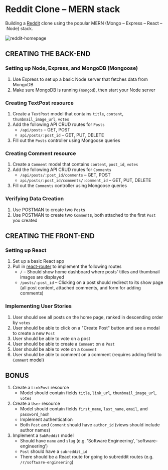 # Reddit Clone – MERN stack
Building a [Reddit](https://www.reddit.com/) clone using the popular MERN (Mongo – Express – React – Node) stack.

![reddit-homepage](/reddit-homepage.jpg?raw=true "Reddit Homepage")

## CREATING THE BACK-END

### Setting up Node, Express, and MongoDB (Mongoose)
1. Use Express to set up a basic Node server that fetches data from MongoDB
2. Make sure MongoDB is running (`mongod`), then start your Node server

### Creating TextPost resource
1. Create a `TextPost` model that contains `title`, `content`, `thumbnail_image_url`, `votes`
2. Add the following API CRUD routes for `Posts`
    - `/api/posts` – GET, POST
    - `api/posts/:post_id` – GET, PUT, DELETE
3. Fill out the `Posts` controller using Mongoose queries

### Creating Comment resource
1. Create a `Comment` model that contains `content`, `post_id`, `votes`
2. Add the following API CRUD routes for `Comments`
    - `/api/posts/:post_id/comments` – GET, POST
    - `api/posts/:post_id/comments/:comment_id` – GET, PUT, DELETE
3. Fill out the `Comments` controller using Mongoose queries

### Verifying Data Creation
1. Use POSTMAN to create two `Post`s 
2. Use POSTMAN to create two `Comment`s, both attached to the first `Post` you created



## CREATING THE FRONT-END

### Setting up React
1. Set up a basic React app
3. Pull in [react-router](https://github.com/ReactTraining/react-router) to implement the following routes
    - `/` – Should show home dashboard where posts' titles and thumbnail images are displayed
    - `/posts/:post_id` – Clicking on a post should redirect to its show page (all post content, attached comments, and form for adding comments)
    
### Implementing User Stories
1. User should see all posts on the home page, ranked in descending order by `votes`
2. User should be able to click on a "Create Post" button and see a modal to create a new `Post`
3. User should be able to vote on a post
4. User should be able to create a `Comment` on a `Post`
5. User should be able to vote on a `Comment`
6. User should be able to comment on a comment (requires adding field to `Comment` model)



## BONUS
1. Create a `LinkPost` resource
    - Model should contain fields `title`, `link_url`, `thumbnail_image_url`, `votes`
2. Create a `User` resource 
    - Model should contain fields `first_name`, `last_name`, `email`, and `password_hash`
    - Implement authentication
    - Both `Post` and `Comment` should have `author_id` (views should include author names)
3. Implement a `SubReddit` model
    - Should have `name` and `slug` (e.g. 'Software Engineering', 'software-engineering')
    - `Post` should have a `subreddit_id`
    - There should be a React route for going to subreddit routes (e.g. `/r/software-engineering`)
